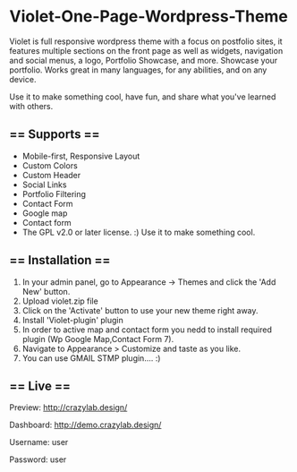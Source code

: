
# Violet-One-Page-Wordpress-Theme

Violet is full responsive wordpress theme with a focus on postfolio sites, it features multiple sections on the front page as well as widgets, navigation and social menus, a logo, Portfolio Showcase, and more. Showcase your portfolio. Works great in many languages, for any abilities, and on any device.

Use it to make something cool, have fun, and share what you've learned with others.


## == Supports ==
* Mobile-first, Responsive Layout
* Custom Colors
* Custom Header
* Social Links
* Portfolio Filtering
* Contact Form
* Google map
* Contact form
* The GPL v2.0 or later license. :) Use it to make something cool.


## == Installation ==

1. In your admin panel, go to Appearance -> Themes and click the 'Add New' button.
2. Upload violet.zip file
3. Click on the 'Activate' button to use your new theme right away.
4. Install 'Violet-plugin' plugin
5. In order to active map and contact form you nedd to install required plugin (Wp Google Map,Contact Form 7).
5. Navigate to Appearance > Customize and taste as you like.
6. You can use GMAIL STMP plugin.... :)


## == Live ==
Preview:  http://crazylab.design/

Dashboard: http://demo.crazylab.design/

Username: user

Password: user
